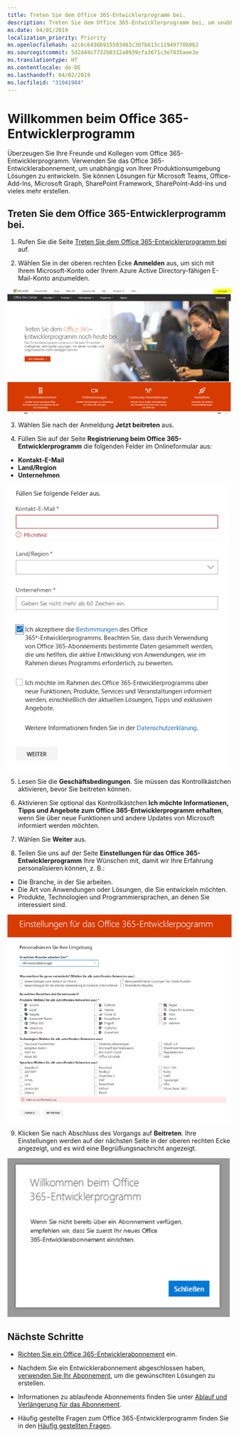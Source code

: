 ```yaml
---
title: Treten Sie dem Office 365-Entwicklerprogramm bei.
description: Treten Sie dem Office 365-Entwicklerprogramm bei, um unabhängig von Ihrer Produktionsumgebung Office 365-Lösungen zu entwickeln.
ms.date: 04/01/2019
localization_priority: Priority
ms.openlocfilehash: a2c6c6436b915503463c30fb613c11949770b9b2
ms.sourcegitcommit: 5d2444c7732b0312a8939cfa3671c3e7835aee3e
ms.translationtype: HT
ms.contentlocale: de-DE
ms.lasthandoff: 04/02/2019
ms.locfileid: "31041984"
---
```

# <a name="welcome-to-the-office-365-developer-program"></a>Willkommen beim Office 365-Entwicklerprogramm

Überzeugen Sie Ihre Freunde und Kollegen vom Office 365-Entwicklerprogramm. Verwenden Sie das Office 365-Entwicklerabonnement, um unabhängig von Ihrer Produktionsumgebung Lösungen zu entwickeln. Sie können Lösungen für Microsoft Teams, Office-Add-Ins, Microsoft Graph, SharePoint Framework, SharePoint-Add-Ins und vieles mehr erstellen.

## <a name="join-the-office-365-developer-program"></a>Treten Sie dem Office 365-Entwicklerprogramm bei.

1. Rufen Sie die Seite [Treten Sie dem Office 365-Entwicklerprogramm bei](https://developer.microsoft.com/office/dev-program) auf. 

2. Wählen Sie in der oberen rechten Ecke **Anmelden** aus, um sich mit Ihrem Microsoft-Konto oder Ihrem Azure Active Directory-fähigen E-Mail-Konto anzumelden. 

  <img alt="Join the Office 365 Developer Program Sign-in" src="images/0-sign-in-page.png" width="700">

3. Wählen Sie nach der Anmeldung **Jetzt beitreten** aus.

4. Füllen Sie auf der Seite **Registrierung beim Office 365-Entwicklerprogramm** die folgenden Felder im Onlineformular aus:

  - **Kontakt-E-Mail**
  - **Land/Region**
  - **Unternehmen**

  <img alt="Join the Office 365 Developer Program form" src="images/1-welcome-page.png" width="500">

5. Lesen Sie die **Geschäftsbedingungen**. Sie müssen das Kontrollkästchen aktivieren, bevor Sie beitreten können.

6. Aktivieren Sie optional das Kontrollkästchen **Ich möchte Informationen, Tipps und Angebote zum Office 365-Entwicklerprogramm erhalten**, wenn Sie über neue Funktionen und andere Updates von Microsoft informiert werden möchten. 

7. Wählen Sie **Weiter** aus.

8. Teilen Sie uns auf der Seite **Einstellungen für das Office 365-Entwicklerprogramm** Ihre Wünschen mit, damit wir Ihre Erfahrung personalisieren können, z. B.:

  - Die Branche, in der Sie arbeiten.
  - Die Art von Anwendungen oder Lösungen, die Sie entwickeln möchten.
  - Produkte, Technologien und Programmiersprachen, an denen Sie interessiert sind.

  <img alt="Choose program preferences" src="images/2-preferences-page.png" width="600">

9. Klicken Sie nach Abschluss des Vorgangs auf **Beitreten**. Ihre Einstellungen werden auf der nächsten Seite in der oberen rechten Ecke angezeigt, und es wird eine Begrüßungsnachricht angezeigt.

  <img alt="Welcome message" src="images/3-welcome-popup.png" width="500">


## <a name="next-steps"></a>Nächste Schritte

- [Richten Sie ein Office 365-Entwicklerabonnement](office-365-developer-program-get-started.md) ein. 

- Nachdem Sie ein Entwicklerabonnement abgeschlossen haben, [verwenden Sie Ihr Abonnement](build-office-365-solutions.md), um die gewünschten Lösungen zu erstellen.

- Informationen zu ablaufende Abonnements finden Sie unter [Ablauf und Verlängerung für das Abonnement](subscription-expiration-and-renewal.md).

- Häufig gestellte Fragen zum Office 365-Entwicklerprogramm finden Sie in den [Häufig gestellten Fragen](office-365-developer-program-faq.md).


